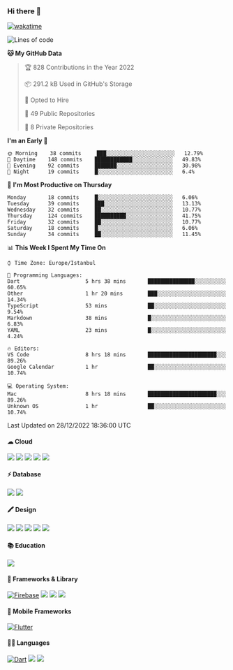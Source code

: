 ### Hi there 👋

[![wakatime](https://wakatime.com/badge/user/35d9e342-a492-47fe-97ca-8b6bc19cedb2.svg)](https://wakatime.com/@35d9e342-a492-47fe-97ca-8b6bc19cedb2)

<!--
**ska2519/ska2519** is a ✨ _special_ ✨ repository because its `README.md` (this file) appears on your GitHub profile.

Here are some ideas to get you started:

- 🔭 I’m currently working on ...
- 🌱 I’m currently learning ...
- 👯 I’m looking to collaborate on ...
- 🤔 I’m looking for help with ...
- 💬 Ask me about ...
- 📫 How to reach me: ...
- 😄 Pronouns: ...
- ⚡ Fun fact: ...
-->

<!--START_SECTION:waka-->
![Lines of code](https://img.shields.io/badge/From%20Hello%20World%20I%27ve%20Written-2%20Million%20lines%20of%20code-blue)

**🐱 My GitHub Data** 

> 🏆 828 Contributions in the Year 2022
 > 
> 📦 291.2 kB Used in GitHub's Storage 
 > 
> 💼 Opted to Hire
 > 
> 📜 49 Public Repositories 
 > 
> 🔑 8 Private Repositories  
 > 
**I'm an Early 🐤** 

```text
🌞 Morning    38 commits     ███░░░░░░░░░░░░░░░░░░░░░░   12.79% 
🌆 Daytime    148 commits    ████████████░░░░░░░░░░░░░   49.83% 
🌃 Evening    92 commits     ███████░░░░░░░░░░░░░░░░░░   30.98% 
🌙 Night      19 commits     █░░░░░░░░░░░░░░░░░░░░░░░░   6.4%

```
📅 **I'm Most Productive on Thursday** 

```text
Monday       18 commits     █░░░░░░░░░░░░░░░░░░░░░░░░   6.06% 
Tuesday      39 commits     ███░░░░░░░░░░░░░░░░░░░░░░   13.13% 
Wednesday    32 commits     ██░░░░░░░░░░░░░░░░░░░░░░░   10.77% 
Thursday     124 commits    ██████████░░░░░░░░░░░░░░░   41.75% 
Friday       32 commits     ██░░░░░░░░░░░░░░░░░░░░░░░   10.77% 
Saturday     18 commits     █░░░░░░░░░░░░░░░░░░░░░░░░   6.06% 
Sunday       34 commits     ██░░░░░░░░░░░░░░░░░░░░░░░   11.45%

```


📊 **This Week I Spent My Time On** 

```text
⌚︎ Time Zone: Europe/Istanbul

💬 Programming Languages: 
Dart                     5 hrs 38 mins       ███████████████░░░░░░░░░░   60.65% 
Other                    1 hr 20 mins        ███░░░░░░░░░░░░░░░░░░░░░░   14.34% 
TypeScript               53 mins             ██░░░░░░░░░░░░░░░░░░░░░░░   9.54% 
Markdown                 38 mins             █░░░░░░░░░░░░░░░░░░░░░░░░   6.83% 
YAML                     23 mins             █░░░░░░░░░░░░░░░░░░░░░░░░   4.24%

🔥 Editors: 
VS Code                  8 hrs 18 mins       ██████████████████████░░░   89.26% 
Google Calendar          1 hr                ██░░░░░░░░░░░░░░░░░░░░░░░   10.74%

💻 Operating System: 
Mac                      8 hrs 18 mins       ██████████████████████░░░   89.26% 
Unknown OS               1 hr                ██░░░░░░░░░░░░░░░░░░░░░░░   10.74%

```


 Last Updated on 28/12/2022 18:36:00 UTC
<!--END_SECTION:waka-->


#### ☁ Cloud
<img src="https://img.shields.io/badge/Amazon_AWS-FF9900?style=for-the-badge&logo=amazonaws&logoColor=white"> <img src="https://img.shields.io/badge/circleci-343434?style=for-the-badge&logo=circleci&logoColor=white"> <img src="https://img.shields.io/badge/Codemagic-F45E3F?style=for-the-badge&logo=Codemagic&logoColor=white"> <img src="https://img.shields.io/badge/GitHub_Actions-2088FF?style=for-the-badge&logo=github-actions&logoColor=white"> <img src="https://img.shields.io/badge/Google_Cloud-4285F4?style=for-the-badge&logo=google-cloud&logoColor=white">

#### ⚡ Database
<img src="https://img.shields.io/badge/PostgreSQL-316192?style=for-the-badge&logo=postgresql&logoColor=white"> <img src="https://img.shields.io/badge/Supabase-181818?style=for-the-badge&logo=supabase&logoColor=white"> 

#### 🖍 Design
<img src="https://img.shields.io/badge/Adobe%20XD-470137?style=for-the-badge&logo=Adobe%20XD&logoColor=#FF61F6"> <img src="https://img.shields.io/badge/Behance-0054F7?style=for-the-badge&logo=behance&logoColor=white"> <img src="https://img.shields.io/badge/Canva-%2300C4CC.svg?&style=for-the-badge&logo=Canva&logoColor=white"> <img src="https://img.shields.io/badge/Dribbble-EA4C89?style=for-the-badge&logo=dribbble&logoColor=white"> <img src="https://img.shields.io/badge/Figma-F24E1E?style=for-the-badge&logo=figma&logoColor=white">

#### 📚 Education
<img src="https://img.shields.io/badge/Udemy-EC5252?style=for-the-badge&logo=Udemy&logoColor=white">

#### 🚀 Frameworks & Library
[![Firebase](https://img.shields.io/badge/firebase-ffca28?style=for-the-badge&logo=firebase&logoColor=black)](https://firebase.google.com) <img src="https://img.shields.io/badge/Markdown-000000?style=for-the-badge&logo=markdown&logoColor=white"> <img src ="https://img.shields.io/badge/npm-CB3837?style=for-the-badge&logo=npm&logoColor=white"> <img src="https://img.shields.io/badge/Postman-FF6C37?style=for-the-badge&logo=Postman&logoColor=white">

#### 📱 Mobile Frameworks
[![Flutter](https://img.shields.io/badge/Flutter-02569B?style=for-the-badge&logo=flutter&logoColor=whit)](https://flutter.dev)

#### 👩‍💻 Languages
[![Dart](https://img.shields.io/badge/Dart-0175C2?style=for-the-badge&logo=dart&logoColor=white)](https://dart.dev) <img src="https://img.shields.io/badge/TypeScript-007ACC?style=for-the-badge&logo=typescript&logoColor=white"> <img src="https://img.shields.io/badge/json-5E5C5C?style=for-the-badge&logo=json&logoColor=white">



